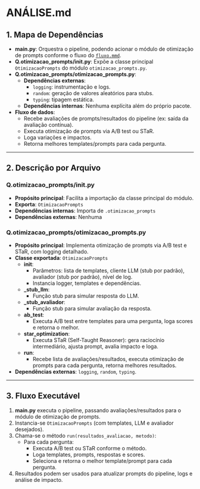 # ANÁLISE.md

## 1. Mapa de Dependências

- **main.py**: Orquestra o pipeline, podendo acionar o módulo de otimização de prompts conforme o fluxo do [`fluxo.mmd`](../docs/fluxo.mmd).
- **Q.otimizacao_prompts/__init__.py**: Expõe a classe principal `OtimizacaoPrompts` do módulo `otimizacao_prompts.py`.
- **Q.otimizacao_prompts/otimizacao_prompts.py**:
  - **Dependências externas**:
    - `logging`: instrumentação e logs.
    - `random`: geração de valores aleatórios para stubs.
    - `typing`: tipagem estática.
  - **Dependências internas**: Nenhuma explícita além do próprio pacote.
- **Fluxo de dados**:
  - Recebe avaliações de prompts/resultados do pipeline (ex: saída da avaliação contínua).
  - Executa otimização de prompts via A/B test ou STaR.
  - Loga variações e impactos.
  - Retorna melhores templates/prompts para cada pergunta.

---

## 2. Descrição por Arquivo

### Q.otimizacao_prompts/__init__.py

- **Propósito principal**: Facilita a importação da classe principal do módulo.
- **Exporta**: `OtimizacaoPrompts`
- **Dependências internas**: Importa de `.otimizacao_prompts`
- **Dependências externas**: Nenhuma

### Q.otimizacao_prompts/otimizacao_prompts.py

- **Propósito principal**: Implementa otimização de prompts via A/B test e STaR, com logging detalhado.
- **Classe exportada**: `OtimizacaoPrompts`
  - **__init__**: 
    - Parâmetros: lista de templates, cliente LLM (stub por padrão), avaliador (stub por padrão), nível de log.
    - Instancia logger, templates e dependências.
  - **_stub_llm**:
    - Função stub para simular resposta do LLM.
  - **_stub_avaliador**:
    - Função stub para simular avaliação da resposta.
  - **ab_test**:
    - Executa A/B test entre templates para uma pergunta, loga scores e retorna o melhor.
  - **star_optimization**:
    - Executa STaR (Self-Taught Reasoner): gera raciocínio intermediário, ajusta prompt, avalia impacto e loga.
  - **run**:
    - Recebe lista de avaliações/resultados, executa otimização de prompts para cada pergunta, retorna melhores resultados.
- **Dependências externas**: `logging`, `random`, `typing`.

---

## 3. Fluxo Executável

1. **main.py** executa o pipeline, passando avaliações/resultados para o módulo de otimização de prompts.
2. Instancia-se `OtimizacaoPrompts` (com templates, LLM e avaliador desejados).
3. Chama-se o método `run(resultados_avaliacao, metodo)`:
   - Para cada pergunta:
     - Executa A/B test ou STaR conforme o método.
     - Loga templates, prompts, respostas e scores.
     - Seleciona e retorna o melhor template/prompt para cada pergunta.
4. Resultados podem ser usados para atualizar prompts do pipeline, logs e análise de impacto.
